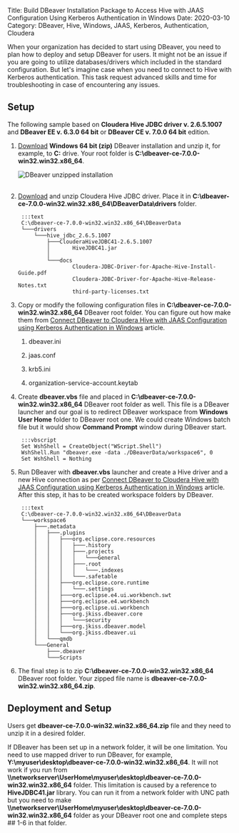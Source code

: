Title: Build DBeaver Installation Package to Access Hive with JAAS Configuration Using Kerberos Authentication in Windows
Date: 2020-03-10
Category: DBeaver, Hive, Windows, JAAS, Kerberos, Authentication, Cloudera

When your organization has decided to start using DBeaver, you need to plan how to deploy and setup DBeaver for users. It might not be an issue if you are going to utilize databases/drivers which included in the standard configuration. But let's imagine case when you need to connect to Hive with Kerberos authentication. This task request advanced skills and time for troubleshooting in case of encountering any issues.

## Setup

The following sample based on **Cloudera Hive JDBC driver v. 2.6.5.1007** and **DBeaver EE v. 6.3.0 64 bit** or **DBeaver CE v. 7.0.0 64 bit** edition.

1. [Download](https://dbeaver.io/download) **Windows 64 bit (zip)** DBeaver installation and unzip it, for example, to **C:** drive. Your root folder is **C:\dbeaver-ce-7.0.0-win32.win32.x86_64**.

    ![DBeaver unzipped installation]({static}/images/build-dbeaver-installation-package-to-access-hive-with-jaas-configuration-using-kerberos-authentication-in-windows/dbeaver-unzipped-installation.png)</br></br>
        
2. [Download](https://www.cloudera.com/downloads/connectors/hive/jdbc/2-6-5.html) and unzip Cloudera Hive JDBC driver. Place it in **C:\dbeaver-ce-7.0.0-win32.win32.x86_64\DBeaverData\drivers** folder.

        :::text
        C:\dbeaver-ce-7.0.0-win32.win32.x86_64\DBeaverData
        └───drivers
            └───hive_jdbc_2.6.5.1007
                ├───ClouderaHiveJDBC41-2.6.5.1007
                │       HiveJDBC41.jar
                │
                └───docs
                        Cloudera-JDBC-Driver-for-Apache-Hive-Install-Guide.pdf
                        Cloudera-JDBC-Driver-for-Apache-Hive-Release-Notes.txt
                        third-party-licenses.txt

3. Copy or modify the following configuration files in **C:\dbeaver-ce-7.0.0-win32.win32.x86_64** DBeaver root folder. You can figure out how make them from [Connect DBeaver to Cloudera Hive with JAAS Configuration using Kerberos Authentication in Windows]({filename}/articles/connect-dbeaver-to-hive-with-jaas-configuration-using-kerberos-authentication-in-windows.md) article.

    1) dbeaver.ini

    2) jaas.conf

    3) krb5.ini

    4) organization-service-account.keytab

4. Create **dbeaver.vbs** file and placed in **C:\dbeaver-ce-7.0.0-win32.win32.x86_64** DBeaver root folder as well. This file is a DBeaver launcher and our goal is to redirect DBeaver workspace from **Windows User Home** folder to DBeaver root one. We could create Windows batch file but it would show **Command Prompt** window during DBeaver start.

        :::vbscript
        Set WshShell = CreateObject("WScript.Shell")
        WshShell.Run "dbeaver.exe -data ./DBeaverData/workspace6", 0
        Set WshShell = Nothing

5. Run DBeaver with **dbeaver.vbs** launcher and create a Hive driver and a new Hive connection as per [Connect DBeaver to Cloudera Hive with JAAS Configuration using Kerberos Authentication in Windows]({filename}/articles/connect-dbeaver-to-hive-with-jaas-configuration-using-kerberos-authentication-in-windows.md) article. After this step, it has to be created workspace folders by DBeaver.

        :::text
        C:\dbeaver-ce-7.0.0-win32.win32.x86_64\DBeaverData
        └───workspace6
            ├───.metadata
            │   ├───.plugins
            │   │   ├───org.eclipse.core.resources
            │   │   │   ├───.history
            │   │   │   ├───.projects
            │   │   │   │   └───General
            │   │   │   ├───.root
            │   │   │   │   └───.indexes
            │   │   │   └───.safetable
            │   │   ├───org.eclipse.core.runtime
            │   │   │   └───.settings
            │   │   ├───org.eclipse.e4.ui.workbench.swt
            │   │   ├───org.eclipse.e4.workbench
            │   │   ├───org.eclipse.ui.workbench
            │   │   ├───org.jkiss.dbeaver.core
            │   │   │   └───security
            │   │   ├───org.jkiss.dbeaver.model
            │   │   └───org.jkiss.dbeaver.ui
            │   └───qmdb
            └───General
                ├───.dbeaver
                └───Scripts

6. The final step is to zip **C:\dbeaver-ce-7.0.0-win32.win32.x86_64** DBeaver root folder. Your zipped file name is **dbeaver-ce-7.0.0-win32.win32.x86_64.zip**.

## Deployment and Setup

Users get **dbeaver-ce-7.0.0-win32.win32.x86_64.zip** file and they need to unzip it in a desired folder. 

If DBeaver has been set up in a network folder, it will be one limitation. You need to use mapped driver to run DBeaver, for example, **Y:\myuser\desktop\dbeaver-ce-7.0.0-win32.win32.x86_64**. It will not work if you run from **\\\networkserver\UserHome\myuser\desktop\dbeaver-ce-7.0.0-win32.win32.x86_64** folder. This limitation is caused by a reference to **HiveJDBC41.jar** library. You can run it from a network folder with UNC path but you need to make **\\\networkserver\UserHome\myuser\desktop\dbeaver-ce-7.0.0-win32.win32.x86_64** folder as your DBeaver root one and complete steps ## 1-6 in that folder.

